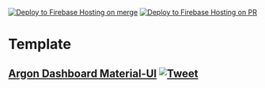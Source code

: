 [![Deploy to Firebase Hosting on merge](https://github.com/tutoring-online/tutoring-online-fe/actions/workflows/firebase-hosting-merge.yml/badge.svg)](https://github.com/tutoring-online/tutoring-online-fe/actions/workflows/firebase-hosting-merge.yml)
[![Deploy to Firebase Hosting on PR](https://github.com/tutoring-online/tutoring-online-fe/actions/workflows/firebase-hosting-pull-request.yml/badge.svg)](https://github.com/tutoring-online/tutoring-online-fe/actions/workflows/firebase-hosting-pull-request.yml)

# Template
## [Argon Dashboard Material-UI](https://demos.creative-tim.com/argon-dashboard-material-ui?ref=admui-github-readme) [![Tweet](https://img.shields.io/twitter/url/http/shields.io.svg?style=social&logo=twitter)](https://twitter.com/intent/tweet?url=https%3A%2F%2Fdemos.creative-tim.com%2Fargon-dashboard-material-ui%2F%23%2Fadmin%2Findex&text=Start%20your%20development%20with%20a%20Dashboard%20for%20React%2C%20React%20Hooks%2C%20Create%20React%20App%2C%20and%20Material-UI.%20It%20is%20open-source%2C%20free%20and%20it%20features%20many%20components%20that%20can%20help%20you%20create%20amazing%20websites.)
